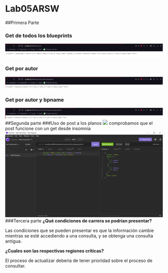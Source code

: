 # Lab05ARSW
##Primera Parte 
### Get de todos los blueprints
![](./img/allblue.png)
### Get por autor 
![](./img/autores.png)
### Get por autor y bpname
![](./img/autores_libro.png)
##Segunda parte
###Uso de post a los planos
![](./img/post%20blueprint.png)
comprobamos que el post funcione con un get desde insomnia
![](./img/get%20insomnia.png)
###Tercera parte
**¿Qué condiciones de carrera se podrían presentar?**

Las condiciones que se pueden presentar es que la información cambie mientras se esté accediendo a una consulta, y se obtenga
una consulta antigua.

**¿Cuales son las respectivas regiones críticas?**

El proceso de actualizar deberia de tener prioridad sobre el proceso de consultar.
